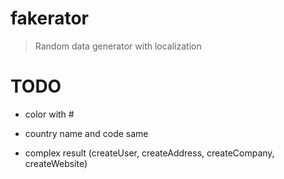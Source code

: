 # fakerator
> Random data generator with localization

# TODO
- color with #
- country name and code same

- complex result (createUser, createAddress, createCompany, createWebsite)